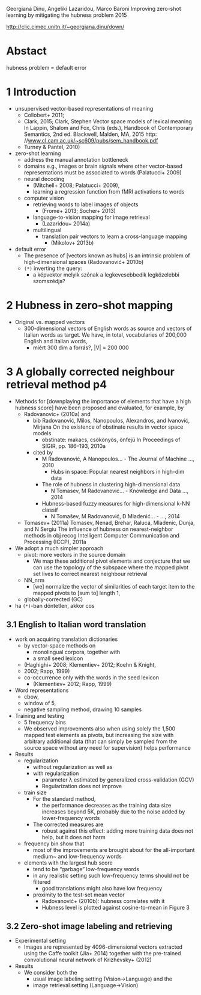 Georgiana Dinu, Angeliki Lazaridou, Marco Baroni
Improving zero-shot learning by mitigating the hubness problem
2015

http://clic.cimec.unitn.it/~georgiana.dinu/down/

# Abstact

hubness problem = default error

# 1 Introduction

* unsupervised vector-based representations of meaning
  * Collobert+ 2011;
  * Clark, 2015;
    Clark, Stephen
    Vector space models of lexical meaning
    In Lappin, Shalom and Fox, Chris (eds.),
    Handbook of Contemporary Semantics, 2nd ed. Blackwell, Malden, MA, 2015
    http: //www.cl.cam.ac.uk/~sc609/pubs/sem_handbook.pdf
  * Turney & Pantel, 2010)
* zero-shot learning
  * address the manual annotation bottleneck
  * domains e.g., images or brain signals where other vector-based
    representations must be associated to words (Palatucci+ 2009)
  * neural decoding
    * (Mitchell+ 2008; Palatucci+ 2009),
    * learning a regression function from fMRI activations to words
  * computer vision
    * retrieving words to label images of objects
      * (Frome+ 2013; Socher+ 2013)
    * language-to-vision mapping for image retrieval
      * (Lazaridou+ 2014a)
    * multilingual
      * translation pair vectors to learn a cross-language mapping
        * (Mikolov+ 2013b)
* default error
  * The presence of [vectors known as hubs] is an intrinsic problem of
    high-dimensional spaces (Radovanović+ 2010b)
  * `(*)` inverting the query: 
    * a képvektor melyik szónak a legkevesebbedik legközelebbi szomszédja?

# 2 Hubness in zero-shot mapping

* Original vs. mapped vectors
  * 300-dimensional vectors of English words as source and vectors of Italian
    words as target.  We have, in total, vocabularies of 200,000 English and
    Italian words,
    * miért 300 dim a forrás?, |V| = 200 000

# 3 A globally corrected neighbour retrieval method p4

* Methods for [downplaying the importance of elements that have a high hubness
  score] have been proposed and evaluated, for example, by
  * Radovanovic+ (2010a) and
    * bib
      Radovanović, Milos, Nanopoulos, Alexandros, and Ivanović, Mirjana
      On the existence of obstinate results in vector space models
      * obstinate: makacs, csökönyös, önfejű
      In Proceedings of SIGIR, pp.  186–193, 2010a
    * cited by
      * M Radovanović, A Nanopoulos… - The Journal of Machine …, 2010
        * Hubs in space: Popular nearest neighbors in high-dim data
      * The role of hubness in clustering high-dimensional data
        * N Tomasev, M Radovanovic… - Knowledge and Data …, 2014
      * Hubness-based fuzzy measures for high-dimensional k-NN classif
        * N Tomašev, M Radovanović, D Mladenić… - …, 2014
  * Tomasev+ (2011a)
    Tomasev, Nenad, Brehar, Raluca, Mladenic, Dunja, and N Sergiu
    The influence of hubness on nearest-neighbor methods in obj recog
    Intelligent Computer Communication and Processing (ICCP), 2011a
* We adopt a much simpler approach
  * pivot: more vectors in the source domain 
    * We map these additional pivot elements and conjecture that we can use the
      topology of the subspace where the mapped pivot set lives to correct
      nearest neighbour retrieval
  * NN_nrm
    * [we] normalize the vector of similarities of each target item to the
      mapped pivots to [sum to] length 1,
  * globally-corrected (GC)
* ha `(*)`-ban döntetlen, akkor cos

## 3.1 English to Italian word translation

* work on acquiring translation dictionaries
  * by vector-space methods on
    * monolingual corpora, together with
    * a small seed lexicon
  * (Haghighi+ 2008; Klementiev+ 2012; Koehn & Knight,
  * 2002; Rapp, 1999)
  * co-occurrence only with the words in the seed lexicon
    * (Klementiev+ 2012; Rapp, 1999)
* Word representations
  * cbow,
  * window of 5,
  * negative sampling method, drawing 10 samples
* Training and testing
  * 5 frequency bins
  * We observed improvements also when using solely the 1,500 mapped test
    elements as pivots, but increasing the size with arbitrary additional data
    (that can simply be sampled from the source space without any need for
    supervision) helps performance
* Results
  * regularization
    * without regularization as well as
    * with regularization
      * parameter λ estimated by generalized cross-validation (GCV)
      * Regularization does not improve
  * train size
    * For the standard method,
      * the performance decreases as the training data size increases beyond
        5K, probably due to the noise added by lower-frequency words
    * The corrected measures are
      * robust against this effect: adding more training data does not help,
        but it does not harm
  * frequency bin show that
    * most of the improvements are brought about for the all-important 
      medium~ and low-frequency words
  * elements with the largest hub score
    * tend to be “garbage” low-frequency words
    * in any realistic setting such low-frequency terms should not be filtered
      * good translations might also have low frequency
    * proximity to the test-set mean vector
      * Radovanović+ (2010b): hubness correlates with it
      * Hubness level is plotted against cosine-to-mean in Figure 3

## 3.2 Zero-shot image labeling and retrieving

* Experimental setting 
  * Images are represented by 4096-dimensional vectors extracted using the Caffe
    toolkit (Jia+ 2014) together with the pre-trained convolutional neural
    network of Krizhevsky+ (2012)
* Results
  * We consider both the 
    * usual image labeling setting (Vision→Language) and the
    * image retrieval setting (Language→Vision)
